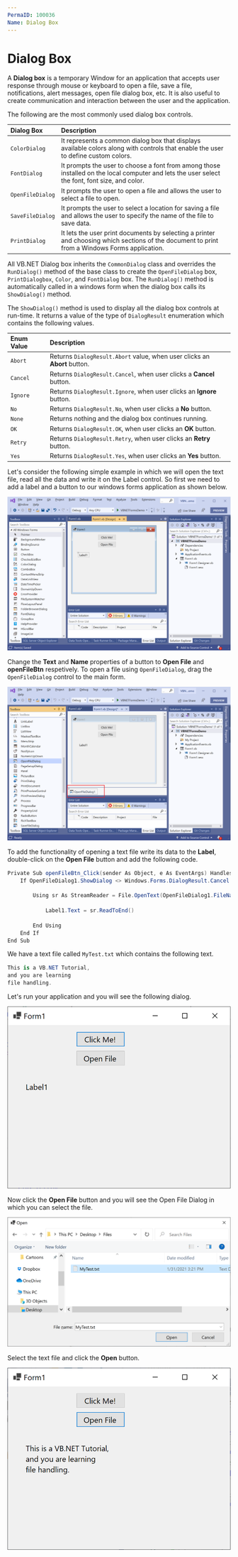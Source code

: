 ```yaml
---
PermaID: 100036
Name: Dialog Box
---
```


# Dialog Box

A **Dialog box** is a temporary Window for an application that accepts user response through mouse or keyboard to open a file, save a file, notifications, alert messages, open file dialog box, etc. It is also useful to create communication and interaction between the user and the application.

The following are the most commonly used dialog box controls.

| Dialog Box        | Description                                                                 |
| :-----------------| :---------------------------------------------------------------------------|
| `ColorDialog`    | It represents a common dialog box that displays available colors along with controls that enable the user to define custom colors.
| `FontDialog`     | It prompts the user to choose a font from among those installed on the local computer and lets the user select the font, font size, and color.
| `OpenFileDialog` | It prompts the user to open a file and allows the user to select a file to open.
| `SaveFileDialog` | It prompts the user to select a location for saving a file and allows the user to specify the name of the file to save data.
| `PrintDialog`    | It lets the user print documents by selecting a printer and choosing which sections of the document to print from a Windows Forms application.
 
All VB.NET Dialog box inherits the `CommonDialog` class and overrides the `RunDialog()` method of the base class to create the `OpenFileDialog` box, `PrintDialogbox`, `Color`, and `FontDialog` box. The `RunDialog()` method is automatically called in a windows form when the dialog box calls its `ShowDialog()` method.

The `ShowDialog()` method is used to display all the dialog box controls at run-time. It returns a value of the type of `DialogResult` enumeration which contains the following values.

| Enum Value  | Description                                                                 |
| :-----------| :---------------------------------------------------------------------------|
| `Abort`    | Returns `DialogResult.Abort` value, when user clicks an **Abort** button. |
| `Cancel`   | Returns `DialogResult.Cancel`, when user clicks a **Cancel** button.      |
| `Ignore`   | Returns `DialogResult.Ignore`, when user clicks an **Ignore** button.     |
| `No`       | Returns `DialogResult.No`, when user clicks a **No** button.               |
| `None`     | Returns nothing and the dialog box continues running.                        |
| `OK`       | Returns `DialogResult.OK`, when user clicks an **OK** button.              |
| `Retry`    | Returns `DialogResult.Retry`, when user clicks an **Retry** button.       |
| `Yes`      | Returns `DialogResult.Yes`, when user clicks an **Yes** button.           |

Let's consider the following simple example in which we will open the text file, read all the data and write it on the Label control. So first we need to add a label and a button to our windows forms application as shown below.

<img src="images/dialog-box-1.png">

Change the **Text** and **Name** properties of a button to **Open File** and **openFileBtn** respetively. To open a file using `OpenFileDialog`, drag the `OpenFileDialog` control to the main form.

<img src="images/dialog-box-2.png">

To add the functionality of opening a text file write its data to the **Label**, double-click on the **Open File** button and add the following code.

```csharp
Private Sub openFileBtn_Click(sender As Object, e As EventArgs) Handles openFileBtn.Click
    If OpenFileDialog1.ShowDialog <> Windows.Forms.DialogResult.Cancel Then

        Using sr As StreamReader = File.OpenText(OpenFileDialog1.FileName)

            Label1.Text = sr.ReadToEnd()

        End Using
    End If
End Sub
```

We have a text file called `MyTest.txt` which contains the following text.

```csharp
This is a VB.NET Tutorial,
and you are learning 
file handling.
```

Let's run your application and you will see the following dialog.

<img src="images/dialog-box-3.png">

Now click the **Open File** button and you will see the Open File Dialog in which you can select the file.

<img src="images/dialog-box-4.png">

Select the text file and click the **Open** button.

<img src="images/dialog-box-5.png">